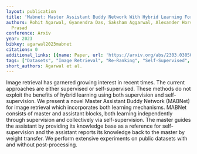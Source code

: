 ```yaml
---
layout: publication
title: 'Mabnet: Master Assistant Buddy Network With Hybrid Learning For Image Retrieval'
authors: Rohit Agarwal, Gyanendra Das, Saksham Aggarwal, Alexander Horsch, Dilip K.
  Prasad
conference: Arxiv
year: 2023
bibkey: agarwal2023mabnet
citations: 0
additional_links: [{name: Paper, url: 'https://arxiv.org/abs/2303.03050'}]
tags: ["Datasets", "Image Retrieval", "Re-Ranking", "Self-Supervised", "Supervised"]
short_authors: Agarwal et al.
---
```

Image retrieval has garnered growing interest in recent times. The current
approaches are either supervised or self-supervised. These methods do not
exploit the benefits of hybrid learning using both supervision and
self-supervision. We present a novel Master Assistant Buddy Network (MABNet)
for image retrieval which incorporates both learning mechanisms. MABNet
consists of master and assistant blocks, both learning independently through
supervision and collectively via self-supervision. The master guides the
assistant by providing its knowledge base as a reference for self-supervision
and the assistant reports its knowledge back to the master by weight transfer.
We perform extensive experiments on public datasets with and without
post-processing.